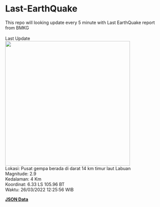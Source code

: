 # Last-EarthQuake
This repo will looking update every 5 minute with Last EarthQuake report from BMKG
<br>
<br>
Last Update
<br>
<img src="https://ews.bmkg.go.id/TEWS/data/20220326122556.mmi.jpg" width="400"/>
<br>
Lokasi: Pusat gempa berada di darat 14 km timur laut Labuan <br>
Magnitude: 2.9 <br>
Kedalaman: 4 Km <br>
Koordinat: 6.33 LS 105.96 BT <br>
Waktu: 26/03/2022 12:25:56 WIB <br>

<a href="./data/data.json">**JSON Data**</a>
